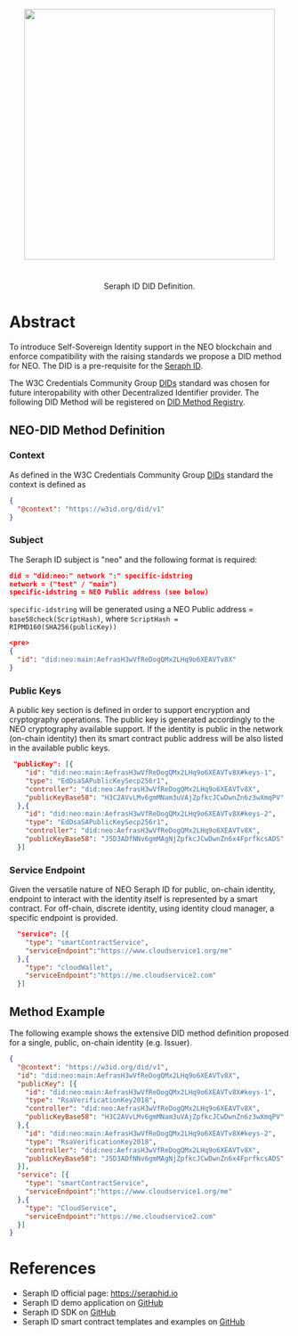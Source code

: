 <p align="center">
<img src="https://www.seraphid.io/assets/img/logo-dark.png" width="450px"/>
</p>

<h1></h1>

<p align="center">Seraph ID DID Definition.</p>

# Abstract

To introduce Self-Sovereign Identity support in the NEO blockchain and enforce compatibility
with the raising standards we propose a DID method for NEO. The DID is a pre-requisite for the [Seraph ID](https://seraphid.io). 

The W3C Credentials Community Group [DIDs](https://w3c-ccg.github.io/did-spec/) standard was chosen for future interopability
with other Decentralized Identifier provider. The following DID Method will be registered on [DID Method Registry](https://w3c-ccg.github.io/did-method-registry/).

## NEO-DID Method Definition

### Context
As defined in the W3C Credentials Community Group [DIDs](https://w3c-ccg.github.io/did-spec/) standard the context is defined as

```json
{
  "@context": "https://w3id.org/did/v1"
}
```

### Subject
The Seraph ID subject is "neo" and the following format is required:

```json
did = "did:neo:" network ":" specific-idstring
network = ("test" / "main")
specific-idstring = NEO Public address (see below)
```

`specific-idstring` will be generated using a NEO Public address = `base58check(ScriptHash)`, where `ScriptHash = RIPMD160(SHA256(publicKey))`

```json
<pre>
{
  "id": "did:neo:main:AefrasH3wVfReDogQMx2LHq9o6XEAVTv8X"
}
```

### Public Keys
A public key section is defined in order to support encryption and cryptography operations.
The public key is generated accordingly to the NEO cryptography available support.
If the identity is public in the network (on-chain identity) then its smart contract public address will be also listed in the available public keys. 

```json
 "publicKey": [{
    "id": "did:neo:main:AefrasH3wVfReDogQMx2LHq9o6XEAVTv8X#keys-1",
    "type": "EdDsaSAPublicKeySecp256r1",
    "controller": "did:neo:AefrasH3wVfReDogQMx2LHq9o6XEAVTv8X",
    "publicKeyBase58": "H3C2AVvLMv6gmMNam3uVAjZpfkcJCwDwnZn6z3wXmqPV"
  },{
    "id": "did:neo:main:AefrasH3wVfReDogQMx2LHq9o6XEAVTv8X#keys-2",
    "type": "EdDsaSAPublicKeySecp256r1",
    "controller": "did:neo:AefrasH3wVfReDogQMx2LHq9o6XEAVTv8X",
    "publicKeyBase58": "J5D3ADfNNv6gmMAgNjZpfkcJCwDwnZn6x4FprfkcsADS"
  }]
```

### Service Endpoint
Given the versatile nature of NEO Seraph ID for public, on-chain identity, endpoint to interact with the identity itself is represented by a smart contract. For off-chain, discrete identity, using identity cloud manager, a specific endpoint is provided.

```json
  "service": [{
    "type": "smartContractService",
    "serviceEndpoint":"https://www.cloudservice1.org/me"
  },{
    "type": "cloudWallet",
    "serviceEndpoint":"https://me.cloudservice2.com"
  }]
```

## Method Example
The following example shows the extensive DID method definition proposed for a single, public, on-chain identity (e.g. Issuer).
```json
{
  "@context": "https://w3id.org/did/v1",
  "id": "did:neo:main:AefrasH3wVfReDogQMx2LHq9o6XEAVTv8X",
  "publicKey": [{
    "id": "did:neo:main:AefrasH3wVfReDogQMx2LHq9o6XEAVTv8X#keys-1",
    "type": "RsaVerificationKey2018",
    "controller": "did:neo:AefrasH3wVfReDogQMx2LHq9o6XEAVTv8X",
    "publicKeyBase58": "H3C2AVvLMv6gmMNam3uVAjZpfkcJCwDwnZn6z3wXmqPV"
  },{
    "id": "did:neo:main:AefrasH3wVfReDogQMx2LHq9o6XEAVTv8X#keys-2",
    "type": "RsaVerificationKey2018",
    "controller": "did:neo:AefrasH3wVfReDogQMx2LHq9o6XEAVTv8X",
    "publicKeyBase58": "J5D3ADfNNv6gmMAgNjZpfkcJCwDwnZn6x4FprfkcsADS"
  }],
  "service": [{
    "type": "smartContractService",
    "serviceEndpoint":"https://www.cloudservice1.org/me"
  },{
    "type": "CloudService",
    "serviceEndpoint":"https://me.cloudservice2.com"
  }]
}
```

# References
- Seraph ID official page: https://seraphid.io
- Seraph ID demo application on [GitHub](https://github.com/swisscom-blockchain/seraph-id-demo)
- Seraph ID SDK on [GitHub](https://github.com/swisscom-blockchain/seraph-id-sdk)
- Seraph ID smart contract templates and examples on [GitHub](https://github.com/swisscom-blockchain/seraph-id-smart-contracts)
